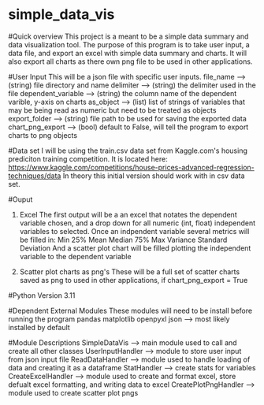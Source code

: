 # simple_data_vis

#Quick overview
This project is a meant to be a simple data summary and
data visualization tool. The purpose of this program is 
to take user input, a data file, and export an excel with
simple data summary and charts. It will also export all
charts as there own png file to be used in other
applications.

#User Input
This will be a json file with specific user inputs.
file_name --> (string) file directory and name
delimiter --> (string) the delimiter used in the file
dependent_variable --> (string) the column name of the dependent varible, y-axis on charts 
as_object --> (list) list of strings of variables that may be being read as numeric but need to be treated as objects
export_folder --> (string) file path to be used for saving the exported data
chart_png_export --> (bool) default to False, will tell the program to export charts to png objects

#Data set
I will be using the train.csv data set from Kaggle.com's housing prediciton training competition.
It is located here:
https://www.kaggle.com/competitions/house-prices-advanced-regression-techniques/data
In theory this initial version should work with in csv data set.

#Ouput
1. Excel
The first output will be a an excel that notates the dependent variable chosen, and a drop down for
all numeric (int, float) independent variables to selected. Once an indpendent variable several
metrics will be filled in:
Min
25%
Mean
Median
75%
Max
Variance
Standard Deviation
And a scatter plot chart will be filled plotting the independent variable to the dependent variable

2. Scatter plot charts as png's
These will be a full set of scatter charts saved as png to used in other applications, if
chart_png_export = True

#Python Version
3.11

#Dependent External Modules
These modules will need to be install before running the program
pandas
matplotlib
openpyxl
json --> most likely installed by default

#Module Descriptions
SimpleDataVis --> main module used to call and create all other classes
UserInputHandler --> module to store user input from json input file
ReadDataHandler --> module used to handle loading of data and creating it as a dataframe
StatHandler --> create stats for variables
CreateExcelHandler --> module used to create and format excel, store defualt excel formatting, and writing data to excel
CreatePlotPngHandler --> module used to create scatter plot pngs